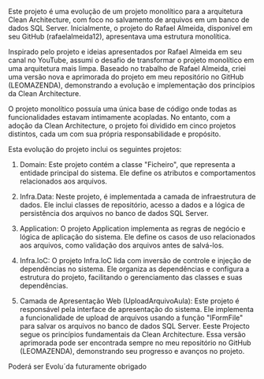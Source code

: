 Este projeto é uma evolução de um projeto monolítico para a arquitetura Clean Architecture, com foco no salvamento de arquivos em um banco de dados SQL Server. Inicialmente, o projeto do Rafael Almeida, disponível em seu GitHub (rafaelalmeida12), apresentava uma estrutura monolítica.

Inspirado pelo projeto e ideias apresentados por Rafael Almeida em seu canal no YouTube, assumi o desafio de transformar o projeto monolítico em uma arquitetura mais limpa. Baseado no trabalho de Rafael Almeida, criei uma versão nova e aprimorada do projeto em meu repositório no GitHub (LEOMAZENDA), demonstrando a evolução e implementação dos princípios da Clean Architecture.

O projeto monolítico possuía uma única base de código onde todas as funcionalidades estavam intimamente acopladas. No entanto, com a adoção da Clean Architecture, o projeto foi dividido em cinco projetos distintos, cada um com sua própria responsabilidade e propósito.

Esta evolução do projeto inclui os seguintes projetos:

1. Domain: Este projeto contém a classe "Ficheiro", que representa a entidade principal do sistema. Ele define os atributos e comportamentos relacionados aos arquivos.

2. Infra.Data: Neste projeto, é implementada a camada de infraestrutura de dados. Ele inclui classes de repositório, acesso a dados e a lógica de persistência dos arquivos no banco de dados SQL Server.

3. Application: O projeto Application implementa as regras de negócio e lógica de aplicação do sistema. Ele define os casos de uso relacionados aos arquivos, como validação dos arquivos antes de salvá-los.

4. Infra.IoC: O projeto Infra.IoC lida com inversão de controle e injeção de dependências no sistema. Ele organiza as dependências e configura a estrutura do projeto, facilitando o gerenciamento das classes e suas dependências.

4. Camada de Apresentação Web (UploadArquivoAula): Este projeto é responsável pela interface de apresentação do sistema. Ele implementa a funcionalidade de upload de arquivos usando a função "IFormFile" para salvar os arquivos no banco de dados SQL Server.
Eeste Projecto segue os princípios fundamentais da Clean Architecture. Essa versão aprimorada pode ser encontrada sempre no meu repositório no GitHub (LEOMAZENDA), demonstrando seu progresso e avanços no projeto.

Poderá ser Evolu´da futuramente 
obrigado
